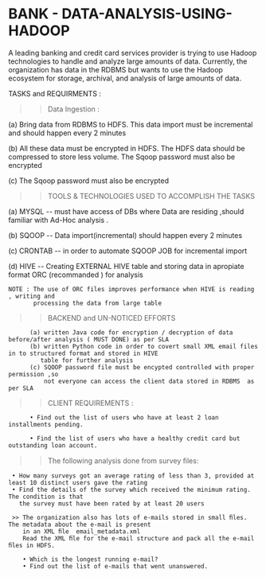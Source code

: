 # BANK - DATA-ANALYSIS-USING-HADOOP


A leading banking and credit card services provider is trying to use Hadoop technologies to handle and analyze large amounts of data.
Currently, the organization has data in the RDBMS but wants to use the Hadoop ecosystem for storage, archival, and analysis of large amounts of data.

TASKS and REQUIRMENTS :

>> Data Ingestion :

(a)  Bring data from RDBMS to HDFS. This data import must be incremental and should happen every 2 minutes

(b)  All these data must be encrypted in HDFS. The HDFS data should be compressed to store less volume.
The Sqoop password must also be encrypted

(c) The Sqoop password must also be encrypted

>> TOOLS & TECHNOLOGIES USED TO ACCOMPLISH THE TASKS 

(a) MYSQL -- must have access of DBs where Data are residing ,should familiar with Ad-Hoc analysis .

(b) SQOOP -- Data import(incremental) should happen every 2 minutes 

(c) CRONTAB -- in order  to automate SQOOP JOB for incremental import 

(d) HIVE -- Creating EXTERNAL HIVE table  and storing data in apropiate format ORC (recommanded ) for analysis 
     
    NOTE : The use of ORC files improves performance when HIVE is reading , writing and 
           processing the data from large table
           
 >> BACKEND and UN-NOTICED EFFORTS 
 
          (a) written Java code for encryption / decryption of data before/after analysis ( MUST DONE) as per SLA
          (b) written Python code in order to covert small XML email files in to structured format and stored in HIVE 
             table for further analysis 
          (c) SQOOP password file must be encypted controlled with proper permission ,so 
              not everyone can access the client data stored in RDBMS  as per SLA
              
 
>>  CLIENT REQUIREMENTS :

          • Find out the list of users who have at least 2 loan installments pending.
     
          • Find the list of users who have a healthy credit card but outstanding loan account.
          
>> The following analysis done from survey ﬁles:

     • How many surveys got an average rating of less than 3, provided at least 10 distinct users gave the rating 
     • Find the details of the survey which received the minimum rating. The condition is that 
       the survey must have been rated by at least 20 users

     >> The organization also has lots of e-mails stored in small ﬁles. The metadata about the e-mail is present 
        in an XML ﬁle  email_metadata.xml
        Read the XML ﬁle for the e-mail structure and pack all the e-mail ﬁles in HDFS.
        
        • Which is the longest running e-mail? 
        • Find out the list of e-mails that went unanswered.

 



          

 
 
 
              
    
    
